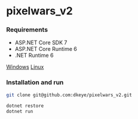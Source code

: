 ﻿# pixelwars_v2

### Requirements

* ASP.NET Core SDK 7
* ASP.NET Core Runtime 6
* .NET Runtime 6

[Windows](https://learn.microsoft.com/ru-ru/dotnet/core/install/windows)
[Linux](https://learn.microsoft.com/ru-ru/dotnet/core/install/linux/)

### Installation and run

```bash 
git clone git@github.com:dkeye/pixelwars_v2.git

dotnet restore
dotnet run
```
